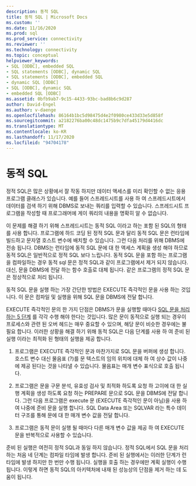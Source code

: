 ```yaml
---
description: 동적 SQL
title: 동적 SQL | Microsoft Docs
ms.custom: ''
ms.date: 11/16/2020
ms.prod: sql
ms.prod_service: connectivity
ms.reviewer: ''
ms.technology: connectivity
ms.topic: conceptual
helpviewer_keywords:
- SQL [ODBC], embedded SQL
- SQL statements [ODBC], dynamic SQL
- SQL statements [ODBC], embedded SQL
- dynamic SQL [ODBC]
- SQL [ODBC], dynamic SQL
- embedded SQL [ODBC]
ms.assetid: 0bfb9ab7-9c15-4433-93bc-bad8b6c9d287
author: David-Engel
ms.author: v-daenge
ms.openlocfilehash: 86164b1bc5d98475d4e2f0980ce433d33e5d858f
ms.sourcegitcommit: a2182276ba00c48dc1475b9c7dfa45179d4416dc
ms.translationtype: MT
ms.contentlocale: ko-KR
ms.lasthandoff: 11/17/2020
ms.locfileid: "94704178"
---
```

# <a name="dynamic-sql"></a>동적 SQL
정적 SQL은 많은 상황에서 잘 작동 하지만 데이터 액세스를 미리 확인할 수 없는 응용 프로그램 클래스가 있습니다. 예를 들어 스프레드시트를 사용 하 여 스프레드시트에서 데이터를 검색 하기 위해 DBMS로 보내는 쿼리를 입력할 수 있습니다. 스프레드시트 프로그램을 작성할 때 프로그래머에 게이 쿼리의 내용을 명확히 알 수 없습니다.  
  
 이 문제를 해결 하기 위해 스프레드시트는 동적 SQL 이라고 하는 포함 된 SQL의 형태를 사용 합니다. 프로그램에 하드 코딩 된 정적 SQL 문과 달리 동적 SQL 문은 런타임에 빌드하고 문자열 호스트 변수에 배치할 수 있습니다. 그런 다음 처리를 위해 DBMS에 전송 됩니다. DBMS는 런타임에 동적 SQL 문에 대 한 액세스 계획을 생성 해야 하므로 동적 SQL은 일반적으로 정적 SQL 보다 느립니다. 동적 SQL 문을 포함 하는 프로그램을 컴파일하는 경우 동적 sql 문은 정적 SQL과 같이 프로그램에서 제거 되지 않습니다. 대신, 문을 DBMS에 전달 하는 함수 호출로 대체 됩니다. 같은 프로그램의 정적 SQL 문은 정상적으로 처리 됩니다.  
  
 동적 SQL 문을 실행 하는 가장 간단한 방법은 EXECUTE 즉각적인 문을 사용 하는 것입니다. 이 문은 컴파일 및 실행을 위해 SQL 문을 DBMS에 전달 합니다.  
  
 EXECUTE 즉각적인 문의 한 가지 단점은 DBMS가 문을 실행할 때마다 [SQL 문을 처리 하는 5 단계](processing-a-sql-statement.md) 를 각각 수행 해야 한다는 것입니다. 많은 문이 동적으로 실행 되는 경우이 프로세스와 관련 된 오버 헤드는 매우 중요할 수 있으며, 해당 문이 비슷한 경우에는 불필요 합니다. 이러한 상황을 해결 하기 위해 동적 SQL은 다음 단계를 사용 하 여 준비 된 실행 이라는 최적화 된 형태의 실행을 제공 합니다.  
  
1.  프로그램은 EXECUTE 즉각적인 문과 마찬가지로 SQL 문을 버퍼에 생성 합니다. 호스트 변수 대신 물음표 (?)를 문 텍스트의 임의 위치에 대체 하 여 상수 값이 나중에 제공 된다는 것을 나타낼 수 있습니다. 물음표는 매개 변수 표식으로 호출 됩니다.  
  
2.  프로그램은 문을 구문 분석, 유효성 검사 및 최적화 하도록 요청 하 고이에 대 한 실행 계획을 생성 하도록 요청 하는 PREPARE 문으로 SQL 문을 DBMS에 전달 합니다. 그런 다음 프로그램은 execute 문 (EXECUTE 즉각적인 문이 아님)을 사용 하 여 나중에 준비 문을 실행 합니다. SQL Data Area 또는 SQLVAR 라는 특수 데이터 구조를 통해 문에 대 한 매개 변수 값을 전달 합니다.  
  
3.  프로그램은 동적 문이 실행 될 때마다 다른 매개 변수 값을 제공 하 여 EXECUTE 문을 반복적으로 사용할 수 있습니다.  
  
 준비 된 실행은 여전히 정적 SQL과 동일 하지 않습니다. 정적 SQL에서 SQL 문을 처리 하는 처음 네 단계는 컴파일 타임에 발생 합니다. 준비 된 실행에서는 이러한 단계가 런타임에 발생 하지만 한 번만 수행 됩니다. 실행을 호출 하는 경우에만 계획 실행이 수행 됩니다. 이렇게 하면 동적 SQL의 아키텍처에 내재 된 성능상의 단점을 제거 하는 데 도움이 됩니다.
